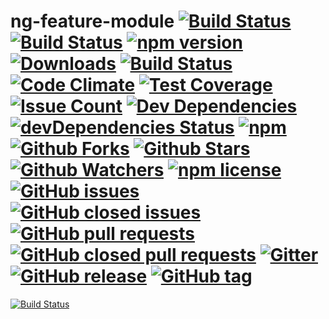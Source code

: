 
# ng-feature-module  [![Build Status](https://travis-ci.org/acme-company/ng-module-template.svg?branch=master)](https://travis-ci.org/acme-company/ng-module-template) [![Build Status](https://ci.appveyor.com/api/projects/status/2h0bkhhh1s3bi40q/branch/master?svg=true)](https://ci.appveyor.com/project/pixelbits-mk/ng-module-template/branch/master) [![npm version](https://badge.fury.io/js/ng-module-template.svg)](https://badge.fury.io/js/ng-module-template) [![Downloads](http://img.shields.io/npm/dm/ng-module-template.svg)](https://npmjs.org/package/ng-module-template) [![Build Status](https://saucelabs.com/buildstatus/pixelbits-mk)](https://saucelabs.com/beta/builds/69fc3e3ba2554ec0bc418423766b381f) [![Code Climate](https://codeclimate.com/github/acme-company/ng-module-template/badges/gpa.svg)](https://codeclimate.com/github/acme-company/ng-module-template) [![Test Coverage](https://codeclimate.com/github/acme-company/ng-module-template/coverage.svg)](https://codeclimate.com/github/acme-company/ng-module-template/coverage) [![Issue Count](https://codeclimate.com/github/acme-company/ng-module-template/badges/issue_count.svg)](https://codeclimate.com/github/acme-company/ng-module-template) [![Dev Dependencies](https://david-dm.org/acme-company/ng-module-template.svg)](https://david-dm.org/acme-company/ng-module-template) [![devDependencies Status](https://david-dm.org/acme-company/ng-module-template/dev-status.svg)](https://david-dm.org/acme-company/ng-module-template?type=dev) [![npm](https://img.shields.io/npm/v/ng-module-template.svg)](https://www.npmjs.com/package/ng-module-template)  [![Github Forks](https://img.shields.io/github/forks/acme-company/ng-module-template.svg?style=social&label=Fork)](https://github.com/acme-company/ng-module-template) [![Github Stars](https://img.shields.io/github/stars/acme-company/ng-module-template.svg?style=social&label=Star)](https://github.com/acme-company/ng-module-template) [![Github Watchers](https://img.shields.io/github/watchers/acme-company/ng-module-template.svg?style=social&label=Watch)](https://github.com/acme-company/ng-module-template) [![npm license](https://img.shields.io/npm/l/ng-module-template.svg)](https://www.npmjs.com/package/ng-module-template) [![GitHub issues](https://img.shields.io/github/issues/acme-company/ng-module-template.svg)](https://github.com/acme-company/ng-module-template) [![GitHub closed issues](https://img.shields.io/github/issues-closed/acme-company/ng-module-template.svg)](https://github.com/acme-company/ng-module-template) [![GitHub pull requests](https://img.shields.io/github/issues-pr/acme-company/ng-module-template.svg)](https://github.com/acme-company/ng-module-template) [![GitHub closed pull requests](https://img.shields.io/github/issues-pr-closed/acme-company/ng-module-template.svg)](https://github.com/acme-company/ng-module-template) [![Gitter](https://badges.gitter.im/acme-company/ng-module-template.svg)](https://gitter.im/acme-company/ng-module-template?utm_source=badge&utm_medium=badge&utm_campaign=pr-badge&utm_content=body_badge) [![GitHub release](https://img.shields.io/github/release/acme-company/ng-module-template.svg)](https://github.com/acme-company/ng-module-template/releases) [![GitHub tag](https://img.shields.io/github/tag/acme-company/ng-module-template.svg)](https://github.com/acme-company/ng-module-template/tags)

[![Build Status](https://saucelabs.com/browser-matrix/pixelbits-mk.svg)](https://saucelabs.com/beta/builds/69fc3e3ba2554ec0bc418423766b381f)
